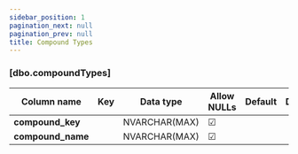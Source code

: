 ```yaml
---
sidebar_position: 1
pagination_next: null
pagination_prev: null
title: Compound Types
---
```


### [dbo.compoundTypes]
| Column name | Key | Data type | Allow NULLs | Default | Description |
| ------- | ------- | ------- | ------- | ------- | ------- |
| **compound_key** |  | NVARCHAR(MAX) | ☑ |  |  | 
| **compound_name** |  | NVARCHAR(MAX) | ☑ |  |  | 